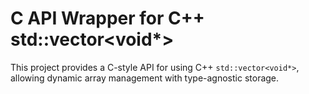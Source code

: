 # C API Wrapper for C++ std::vector<void*>

This project provides a C-style API for using C++ `std::vector<void*>`, allowing dynamic array management with type-agnostic storage.
